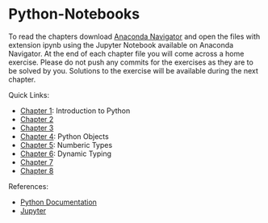 # Python-Notebooks
To read the chapters download [Anaconda Navigator](https://www.anaconda.com) and open the files with extension ipynb using the Jupyter Notebook available on Anaconda Navigator.
At the end of each chapter file you will come across a home exercise. Please do not push any commits for the exercises as they are to be solved by you. Solutions to the exercise will be available during the next chapter.

Quick Links:
- [Chapter 1](https://github.com/Xaviers-Open-Source-Society/Python-Notebooks/blob/master/Chapter%201.ipynb): Introduction to Python
- [Chapter 2]()
- [Chapter 3]()
- [Chapter 4](https://github.com/Xaviers-Open-Source-Society/Python-Notebooks/blob/master/Chapter%204.ipynb): Python Objects
- [Chapter 5](https://github.com/Xaviers-Open-Source-Society/Python-Notebooks/blob/master/Chapter%205.ipynb): Numberic Types
- [Chapter 6](https://github.com/Xaviers-Open-Source-Society/Python-Notebooks/blob/master/Chapter%206.ipynb): Dynamic Typing
- [Chapter 7]()
- [Chapter 8]()

References:
- [Python Documentation](https://docs.python.org/3/)
- [Jupyter](http://jupyter.org/)
